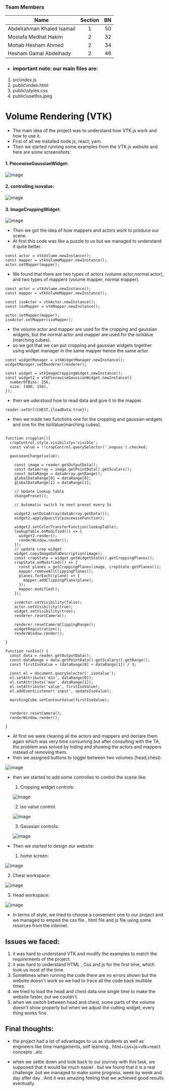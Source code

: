### Team Members

| Name                          | Section |  BN |
| ----------------------------- | :-----: | --: |
| Abdelrahman Khaled Isamail    |    1    |  50 |
| Mostafa Medhat Hakim          |    2    |  32 |
| Mohab Hesham Ahmed            |    2    |  34 |
| Hesham Gamal Abdelhady        |    2    |  46 |


- ### important note: our main files are:
 1. src\index.js 
 2. public\index.html
 3. public\styles.css
 4. public\usethis.jpeg



# Volume Rendering (VTK)

- The main idea of the project was to understand how VTK.js work and how to use it.
- First of all we installed node.js, react, yarn.
- Then we started running some examples from the VTK.js website and here are some screenshots:

#### 1. PiecewiseGaussianWidget:
![image](https://user-images.githubusercontent.com/61351802/147504587-72400acf-cba6-4938-b9f5-3eaae7a620fb.png)
#### 2. controlling isovalue:
![image](https://user-images.githubusercontent.com/61351802/147504697-04fefd0e-7923-44bd-9f6f-3858de494103.png)
#### 3. ImageCroppingWidget:
![image](https://user-images.githubusercontent.com/61351802/147504899-7978a7b0-6f12-4cd5-bb02-2e342f3d2bda.png)

- Then we got the idea of how mappers and actors work to produce our scene.
- At first this code was like a puzzle to us but we managed to understand it quite better.
```
const actor = vtkVolume.newInstance();
const mapper = vtkVolumeMapper.newInstance();
actor.setMapper(mapper);
```
- We found that there are two types of actors (volume actor,normal actor), and two types of mappers (volume mapper, normal mapper).
```
const actor = vtkVolume.newInstance();
const mapper = vtkVolumeMapper.newInstance();

const isoActor = vtkActor.newInstance();
const isoMapper = vtkMapper.newInstance();

actor.setMapper(mapper);
isoActor.setMapper(isoMapper);

```
- the volume actor and mapper are used for the cropping and gaussian widgets, but the normal actor and mapper are used for the isoValue (marching cubes).
- so we got that we can put cropping and gaussian widgets together using widget manager in the same mapper hence the same actor.
```
const widgetManager = vtkWidgetManager.newInstance();
widgetManager.setRenderer(renderer);

const widget = vtkImageCroppingWidget.newInstance();
const widget2 = vtkPiecewiseGaussianWidget.newInstance({
  numberOfBins: 256,
  size: [400, 150],
});

```
- then we uderstood how to read data and give it to the mapper.
```
reader.setUrl(CHEST,{loadData:true});
```
- then we made two functions one for the cropping and gaussian widgets and one for the isoValue(marching cubes).
```

function cropplan(){
  cropControl.style.visibility='visible';
  const value = !!cropControl.querySelector('.noguss').checked;
  
  gausseanChange(value);
  
    const image = reader.getOutputData();
    const dataArray = image.getPointData().getScalars();
    const dataRange = dataArray.getRange();
    globalDataRange[0] = dataRange[0];
    globalDataRange[1] = dataRange[1];

    // Update Lookup table
    changePreset();

    // Automatic switch to next preset every 5s
    
    widget2.setDataArray(dataArray.getData());
    widget2.applyOpacity(piecewiseFunction);

    widget2.setColorTransferFunction(lookupTable);
    lookupTable.onModified(() => {
      widget2.render();
      renderWindow.render();
    });
    // update crop widget
    widget.copyImageDataDescription(image);
    const cropState = widget.getWidgetState().getCroppingPlanes();
    cropState.onModified(() => {
      const planes = getCroppingPlanes(image, cropState.getPlanes());
      mapper.removeAllClippingPlanes();
      planes.forEach((plane) => {
        mapper.addClippingPlane(plane);
      });
      mapper.modified();
    });
    
    isoActor.setVisibility(false);
    actor.setVisibility(true);
    widget.setVisibility(true);
    renderer.resetCamera();

    renderer.resetCameraClippingRange();
    widgetRegistration();
    renderWindow.render();
       
}

```

```
function runIso() {
  const data = reader.getOutputData();
  const dataRange = data.getPointData().getScalars().getRange();
  const firstIsoValue = (dataRange[0] + dataRange[1]) / 3;

  const el = document.querySelector('.isoValue');
  el.setAttribute('min', dataRange[0]);
  el.setAttribute('max', dataRange[1]);
  el.setAttribute('value', firstIsoValue);
  el.addEventListener('input', updateIsoValue);

  marchingCube.setContourValue(firstIsoValue);


  renderer.resetCamera();
  renderWindow.render();

}
```

- At first we were clearing all the actors and mappers and declare them again which was very time consuming but after consulting with the TA, the problem was solved by hiding and showing the actors and mappers instead of removing them. 
- then we assigned buttons to toggel between two volumes (head,chest).



![image](https://user-images.githubusercontent.com/61351802/147886614-78b60212-43c2-45db-a8ed-33b08ad38b9e.png)



- then we started to add some controlles to control the scene like:
   1. Cropping widget controls:



   ![image](https://user-images.githubusercontent.com/61351802/147886593-1d864ea4-e6a2-4aca-931e-1bd95279d415.png)
   
   
   
   2. Iso value control:



   ![image](https://user-images.githubusercontent.com/61351802/147886646-8a83fac0-885a-442f-8b9e-40a4fdcef8f8.png)
   
   
   
   3. Gaussian controls:



   ![image](https://user-images.githubusercontent.com/61351802/147886677-aa33e1ea-e63b-42a8-a1d5-d297a4b7b625.png)


- Then we started to design our website: 

   1. home screen:

![image](https://user-images.githubusercontent.com/61351802/147886780-aac70b00-38db-4b4a-aba6-437baff8d5c4.png)

   2. Chest workspace:



![image](https://user-images.githubusercontent.com/61351802/147886838-9455c5f7-86ae-4c5c-98a1-a16e72b0870a.png)

   3. Head workspace:
   
   
![image](https://user-images.githubusercontent.com/61351802/147886869-c412a9f3-e481-4479-bcce-8ed4a91f282e.png)

   

- In terms of style, we tried to choose a convenient one to our project and we managed to emped the css file , html file and js file using some resorces from the internet.

## Issues we faced:
1. it was hard to understand VTK and modify the examples to match the requirements of the project.
2. it was hard to understand HTML , Css and js for the first time, which took us most of the time.
3. Sometimes when running the code there are no errors shown but the website doesn't work so we had to trace all the code back multible times.
4. we tried to load the head and chest data one single time to make the website faster, but we couldn't.
5. when we switch between head and chest, some parts of the volume doesn't show properly but when we adjust the cutting widget, every thing works fine.



## Final thoughts:
- the project had a lot of advantages to us as students as well as engineers like time mangaments, self learning , html+css+js+vtk+react concepts ..etc

- when we settle down and look back to our journey with this task, we supposed that it would be much easier . but we found that it is a real challenge .but  we managed to make some progress, week by week  and day after day . And it was amazing feeling that we achieved good results eventually.




